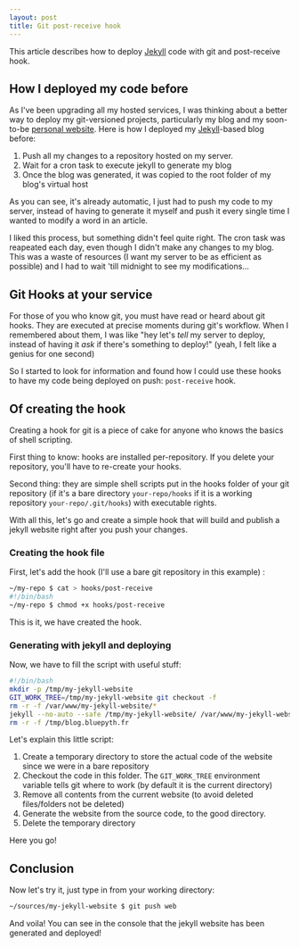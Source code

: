 ```yaml
---
layout: post
title: Git post-receive hook
---
```


This article describes how to deploy [Jekyll](https://github.com/mojombo/jekyll) code with git and post-receive hook.

## How I deployed my code before

As I've been upgrading all my hosted services, I was thinking about a better way to deploy my git-versioned projects, particularly my blog and my soon-to-be [personal website](http://bluepyth.fr). Here is how I deployed my [Jekyll](https://github.com/mojombo/jekyll)-based blog before:

1. Push all my changes to a repository hosted on my server.
2. Wait for a cron task to execute jekyll to generate my blog
3. Once the blog was generated, it was copied to the root folder of my blog's virtual host

As you can see, it's already automatic, I just had to push my code to my server, instead of having to generate it myself and push it every single time I wanted to modify a word in an article.

I liked this process, but something didn't feel quite right. The cron task was reapeated each day, even though I didn't make any changes to my blog. This was a waste of resources (I want my server to be as efficient as possible) and I had to wait 'till midnight to see my modifications...

## Git Hooks at your service

For those of you who know git, you must have read or heard about git hooks. They are executed at precise moments during git's workflow. When I remembered about them, I was like "hey let's _tell_ my server to deploy, instead of having it _ask_ if there's something to deploy!" (yeah, I felt like a genius for one second)

So I started to look for information and found how I could use these hooks to have my code being deployed on push: `post-receive` hook.

## Of creating the hook

Creating a hook for git is a piece of cake for anyone who knows the basics of shell scripting.

First thing to know: hooks are installed per-repository. If you delete your repository, you'll have to re-create your hooks. 

Second thing: they are simple shell scripts put in the hooks folder of your git repository (if it's a bare directory `your-repo/hooks` if it is a working repository `your-repo/.git/hooks`) with executable rights.

With all this, let's go and create a simple hook that will build and publish a jekyll website right after you push your changes.

### Creating the hook file

First, let's add the hook (I'll use a bare git repository in this example) :

```bash
~/my-repo $ cat > hooks/post-receive
#!/bin/bash
~/my-repo $ chmod +x hooks/post-receive
```

This is it, we have created the hook.

### Generating with jekyll and deploying

Now, we have to fill the script with useful stuff:

```bash
#!/bin/bash
mkdir -p /tmp/my-jekyll-website                                             #1
GIT_WORK_TREE=/tmp/my-jekyll-website git checkout -f                        #2
rm -r -f /var/www/my-jekyll-website/*                                       #3
jekyll --no-auto --safe /tmp/my-jekyll-website/ /var/www/my-jekyll-website/ #4
rm -r -f /tmp/blog.bluepyth.fr                                              #5
```

Let's explain this little script:

1. Create a temporary directory to store the actual code of the website since we were in a bare repository
2. Checkout the code in this folder. The `GIT_WORK_TREE` environment variable tells git where to work (by default it is the current directory)
3. Remove all contents from the current website (to avoid deleted files/folders not be deleted)
4. Generate the website from the source code, to the good directory.
5. Delete the temporary directory

Here you go!

## Conclusion

Now let's try it, just type in from your working directory:

```bash
~/sources/my-jekyll-website $ git push web
```

And voila! You can see in the console that the jekyll website has been generated and deployed!
